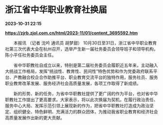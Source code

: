 # 浙江省中华职业教育社换届

**2023-10-31 22:15**

**https://zjrb.zjol.com.cn/html/2023-11/01/content_3695592.htm**

　　本报讯 （记者 沈吟 通讯员 胡梦甜） 10月30日至31日，浙江省中华职业教育社第三次代表大会在杭州召开，选举产生新一届社务委员会领导班子和领导机构，陈小平任社务委员会主任。

　　省中华职教社自成立以来，特别是第二届社务委员会履职近五年来，主动融入大统战工作格局，发挥“统战性、教育性、民间性”特色优势和作为党委政府联系平台、产教融合校企合作助推平台、职业教育交流平台的独特作用，服务社员、服务职业教育改革发展、服务经济社会高质量发展，各项工作取得了新成绩。

　　新的形势、新的任务，为省中华职教社提供了更广阔的作为平台，也对省中华职教社工作提出了更高要求。大家表示，将以此次换届为契机，在履行政治责任、服务中心大局、发挥示范引领上展现新的作为，把省中华职教社打造成为政治坚定、组织健全、特色鲜明、充满活力的群众团体，为推动我省职业教育和经济社会高质量发展作出新的更大贡献。